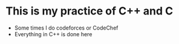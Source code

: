 # This is my practice of C++ and C
- Some times I do codeforces or CodeChef
- Everything in C++ is done here
